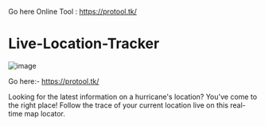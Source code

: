 Go here Online Tool : https://protool.tk/
# Live-Location-Tracker

![image](https://user-images.githubusercontent.com/106001865/199177087-286b0642-f310-433c-b98e-4649e839f58c.png)

Go here:- https://protool.tk/


Looking for the latest information on a hurricane's location? You've come to the right place! 
Follow the trace of your current location live on this real-time map locator.



